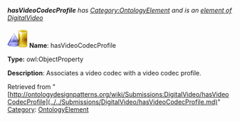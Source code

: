 ___hasVideoCodecProfile__ has [Category:OntologyElement](../../Category/OntologyElement.md "Category:OntologyElement") and is an [element of](../../Property/ElementOf.md "Property:ElementOf") [DigitalVideo](../../Submissions/DigitalVideo.md "Submissions:DigitalVideo")_


  




[![ObjectProperty](../../images/thumb/c/c3/ObjectProperty.gif/45px-ObjectProperty.gif)](../../Image/ObjectProperty.gif.md "ObjectProperty")
__Name__: hasVideoCodecProfile 


__Type:__ owl:ObjectProperty 


__Description__: Associates a video codec with a video codec profile. 





Retrieved from "[http://ontologydesignpatterns.org/wiki/Submissions:DigitalVideo/hasVideoCodecProfile](../../Submissions/DigitalVideo/hasVideoCodecProfile.md)"
 [Category](http://ontologydesignpatterns.org/wiki/Special:Categories "Special:Categories"): [OntologyElement](../../Category/OntologyElement.md "Category:OntologyElement")
